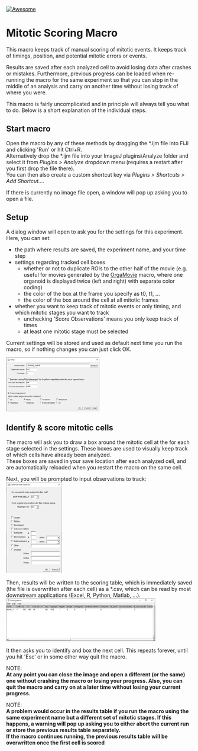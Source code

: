 [![Awesome](https://cdn.rawgit.com/sindresorhus/awesome/d7305f38d29fed78fa85652e3a63e154dd8e8829/media/badge.svg)](https://github.com/sindresorhus/awesome)

# Mitotic Scoring Macro
This macro keeps track of manual scoring of mitotic events. It keeps track of timings, position, and potential mitotic errors or events.

Results are saved after each analyzed cell to avoid losing data after crashes or mistakes. Furthermore, previous progress can be loaded when re-running the macro for the same experiment so that you can stop in the middle of an analysis and carry on another time without losing track of where you were.

This macro is fairly uncomplicated and in principle will always tell you what to do. Below is a short explanation of the individual steps.  


## Start macro
Open the macro by any of these methods by dragging the \*.ijm file into FiJi and clicking 'Run' or hit Ctrl+R.  
Alternatively drop the \*.ijm file into your ImageJ plugins\Analyze folder and select it from _Plugins > Analyze_ dropdown menu 
(requires a restart after you first drop the file there).  
You can then also create a custom shortcut key via _Plugins > Shortcuts > Add Shortcut..._.

If there is currently no image file open, a window will pop up asking you to open a file.



## Setup
A dialog window will open to ask you for the settings for this experiment.
Here, you can set:
- the path where results are saved, the experiment name, and your time step
- settings regarding tracked cell boxes
    - whether or not to duplicate ROIs to the other half of the movie (e.g. useful for movies generated by the [OrgaMovie](https://github.com/DaniBodor/OrgaMovie) macro, where one organoid is displayed twice (left and right) with separate color coding)
    - the color of the box at the frame you specify as t0, t1, ...
    - the color of the box around the cell at all mitotic frames
- whether you want to keep track of mitotic events or only timing, and which mitotic stages you want to track
    - unchecking 'Score Observations' means you only keep track of times
    - at least one mitotic stage must be selected

Current settings will be stored and used as default next time you run the macro, so if nothing changes you can just click OK.

<img src="Images/Scoring_Macro_Setup.png" width=50%>


## Identify & score mitotic cells

The macro will ask you to draw a box around the mitotic cell at the for each stage selected in the settings. These boxes are used to visually keep track of which cells have already been analyzed.  
These boxes are saved in your save location after each analyzed cell, and are automatically reloaded when you restart the macro on the same cell.

Next, you will be prompted to input observations to track:  
<img src="Images/ObservationsChecklist.png" width=30%>

Then, results will be written to the scoring table, which is immediately saved (the file is overwritten after each cell) as a \*.csv, which can be read by most downstream applications (Excel, R, Python, Matlab, ...).
<img src="Images/ResultsTable.png" width=80%>

It then asks you to identify and box the next cell. This repeats forever, until you hit 'Esc' or in some other way quit the macro.

NOTE:  
**At any point you can close the image and open a different (or the same) one without crashing the macro or losing your progress. Also, you can quit the macro and carry on at a later time without losing your current progress.**

NOTE:  
**A problem would occur in the results table if you run the macro using the same experiment name but a different set of mitotic stages. If this happens, a warning will pop up asking you to either abort the current run or store the previous results table separately.  
If the macro continues running, the previous results table will be overwritten once the first cell is scored**



